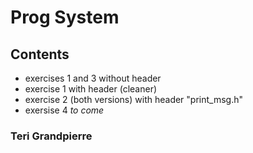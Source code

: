 # Prog System

## Contents

- exercises 1 and 3 without header
- exercise 1 with header (cleaner)
- exercise 2 (both versions) with header "print_msg.h"
- exersise 4 *to come*

### Teri Grandpierre
